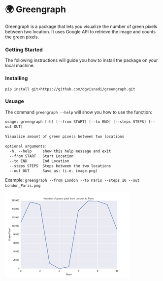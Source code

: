 #  :earth_africa: Greengraph

Greengraph is a package that lets you visualize the number of green pixels between two location.
It uses Google API to retrieve the image and counts the green pixels.


### Getting Started

The following instructions will guide you how to install the package on your local machine.

### Installing

```
pip install git+https://github.com/dgvisnadi/greengraph.git
```

### Usuage

The command ```greengraph --help``` will show you how to use the function:

```
usage: greengraph [-h] [--from START] [--to END] [--steps STEPS] [--out OUT]

Visualize amount of green pixels between two locations

optional arguments:
  -h, --help     show this help message and exit
  --from START   Start Location
  --to END       End Location
  --steps STEPS  Steps between the two locations
  --out OUT      Save as: (i.e. image.png)
```

Example: ```greengraph --from London --to Paris --steps 10 --out London_Paris.png```

<img src="https://github.com/dgvisnadi/greengraph/blob/master/img/London_Paris.png" width=80% height=80%/>

